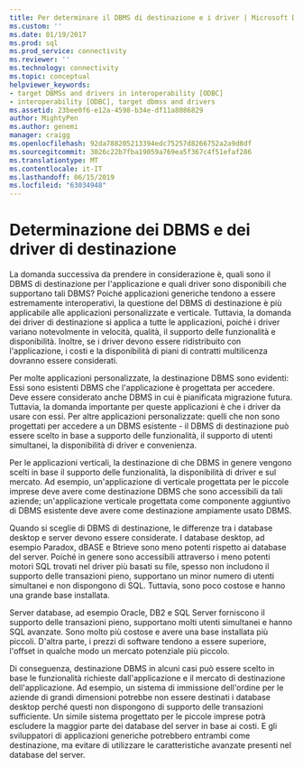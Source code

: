 ```yaml
---
title: Per determinare il DBMS di destinazione e i driver | Microsoft Docs
ms.custom: ''
ms.date: 01/19/2017
ms.prod: sql
ms.prod_service: connectivity
ms.reviewer: ''
ms.technology: connectivity
ms.topic: conceptual
helpviewer_keywords:
- target DBMSs and drivers in interoperability [ODBC]
- interoperability [ODBC], target dbmss and drivers
ms.assetid: 23bee0f6-e12a-4598-b34e-df11a8086829
author: MightyPen
ms.author: genemi
manager: craigg
ms.openlocfilehash: 92da788205213394edc75257d8266752a2a9d8df
ms.sourcegitcommit: 3026c22b7fba19059a769ea5f367c4f51efaf286
ms.translationtype: MT
ms.contentlocale: it-IT
ms.lasthandoff: 06/15/2019
ms.locfileid: "63034948"
---
```

# <a name="determining-the-target-dbmss-and-drivers"></a>Determinazione dei DBMS e dei driver di destinazione
La domanda successiva da prendere in considerazione è, quali sono il DBMS di destinazione per l'applicazione e quali driver sono disponibili che supportano tali DBMS? Poiché applicazioni generiche tendono a essere estremamente interoperativi, la questione del DBMS di destinazione è più applicabile alle applicazioni personalizzate e verticale. Tuttavia, la domanda dei driver di destinazione si applica a tutte le applicazioni, poiché i driver variano notevolmente in velocità, qualità, il supporto delle funzionalità e disponibilità. Inoltre, se i driver devono essere ridistribuito con l'applicazione, i costi e la disponibilità di piani di contratti multilicenza dovranno essere considerati.  
  
 Per molte applicazioni personalizzate, la destinazione DBMS sono evidenti: Essi sono esistenti DBMS che l'applicazione è progettata per accedere. Deve essere considerato anche DBMS in cui è pianificata migrazione futura. Tuttavia, la domanda importante per queste applicazioni è che i driver da usare con essi. Per altre applicazioni personalizzate: quelli che non sono progettati per accedere a un DBMS esistente - il DBMS di destinazione può essere scelto in base a supporto delle funzionalità, il supporto di utenti simultanei, la disponibilità di driver e convenienza.  
  
 Per le applicazioni verticali, la destinazione di che DBMS in genere vengono scelti in base il supporto delle funzionalità, la disponibilità di driver e sul mercato. Ad esempio, un'applicazione di verticale progettata per le piccole imprese deve avere come destinazione DBMS che sono accessibili da tali aziende; un'applicazione verticale progettata come componente aggiuntivo di DBMS esistente deve avere come destinazione ampiamente usato DBMS.  
  
 Quando si sceglie di DBMS di destinazione, le differenze tra i database desktop e server devono essere considerate. I database desktop, ad esempio Paradox, dBASE e Btrieve sono meno potenti rispetto ai database del server. Poiché in genere sono accessibili attraverso i meno potenti motori SQL trovati nel driver più basati su file, spesso non includono il supporto delle transazioni pieno, supportano un minor numero di utenti simultanei e non dispongono di SQL. Tuttavia, sono poco costose e hanno una grande base installata.  
  
 Server database, ad esempio Oracle, DB2 e SQL Server forniscono il supporto delle transazioni pieno, supportano molti utenti simultanei e hanno SQL avanzate. Sono molto più costose e avere una base installata più piccoli. D'altra parte, i prezzi di software tendono a essere superiore, l'offset in qualche modo un mercato potenziale più piccolo.  
  
 Di conseguenza, destinazione DBMS in alcuni casi può essere scelto in base le funzionalità richieste dall'applicazione e il mercato di destinazione dell'applicazione. Ad esempio, un sistema di immissione dell'ordine per le aziende di grandi dimensioni potrebbe non essere destinati i database desktop perché questi non dispongono di supporto delle transazioni sufficiente. Un simile sistema progettato per le piccole imprese potrà escludere la maggior parte dei database del server in base ai costi. E gli sviluppatori di applicazioni generiche potrebbero entrambi come destinazione, ma evitare di utilizzare le caratteristiche avanzate presenti nel database del server.
